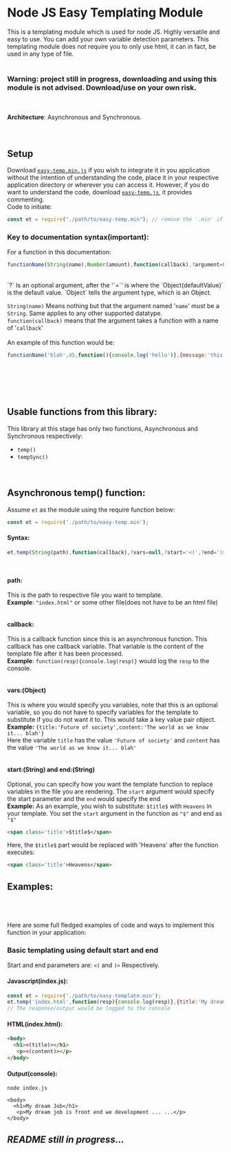 # Node JS Easy Templating Module
This is a templating module which is used for node JS. Highly versatile and easy to use. You can add your own variable
detection parameters. This templating module does not require you to only use html, it can in fact, be used in any type of file.<br />
<br />
### Warning: project still in progress, downloading and using this module is not advised. Download/use on your own risk.
<br /><br />
**Architecture**: Asynchronous and Synchronous.<br /><br /><br />
## Setup
Download [`easy-temp.min.js`](https://github.com/Teminix/node-js-easy-template/raw/master/easy-temp.min.js) if you wish to integrate it in you application without the intention of understanding the code, place it in your respective application directory or wherever you can access it. However, if you do want to understand the code, download [`easy-temp.js`](https://github.com/Teminix/node-js-easy-template/raw/master/easy-temp.js), it provides commenting.<br />
Code to initiate:
```javascript
const et = require("./path/to/easy-temp.min"); // remove the '.min' if your using uncompressed version
```
### Key to documentation syntax(important):
For a function in this documentation: 
```javascript
functionName(String(name),Number(amount),function(callback),?argument=Object(defaultValue))
```
<br />
`?` Is an optional argument, after the '`=`' is  where the `Object(defaultValue)` is the default value. `Object` tells the argument type, which is an Object.<br />

`String(name)` Means nothing but that the argument named '`name`' must be a `String`. Same applies to any other supported datatype.<br />
`function(callback)` means that the argument takes a function with a name of '`callback`'<br /><br />
An example of this function would be:
```javascript
functionName('blah',45,function(){console.log('hello')},{message:'this is an optional argument'})
```
<br /><br /><br /><br />
## Usable functions from this library:
This library at this stage has only two functions, Asynchronous and Synchronous respectively:
* `temp()`
* `tempSync()`
<br /><br /><br />
## Asynchronous temp() function:
Assume `et` as the module using the require function below:
```javascript
const et = require('./path/to/easy-temp.min');
```
#### Syntax: 
```javascript
et.temp(String(path),function(callback),?vars=null,?start='<(',?end=')>')
```
<br /><br />
**path:**<br /><br />
This is the path to respective file you want to template.<br /> **Example**: `"index.html"` or some other file(does not have to be an html file)<br /><br /><br />
**callback:**<br /><br />
This is a callback function since this is an asynchronous function. This callback has one callback variable. That variable is the content of the template file after it has been processed.<br /> **Example**: `function(resp){console.log(resp)}` would log the `resp` to the console.
<br /><br /><br />
**vars:(Object)**<br /><br />
This is where you would specify you variables, note that this is an optional variable, so you do not have to specify variables for the template to substitute if you do not want it to. This would take a key value pair object. <br />
**Example:** `{title:'Future of society',content:'The world as we know it... blah'}`<br />
Here the variable `title` has the value `'Future of society'` and `content` has the value `'The world as we know it... blah'`<br /><br /><br />
**start:(String) and end:(String)**<br /><br />
Optional, you can specify how you want the template function to replace variables in the file you are rendering. The `start` argument would specify the start parameter and the `end` would specify the end <br />
**Example:**
As an example, you wish to substitute: `$title$` with `Heavens` in your template. You set the `start` argument in the function as `"$"` and end as `"$"`
```html
<span class='title'>$title$</span>
```
Here, the `$title$` part would be replaced with 'Heavens' after the function executes:

```html
<span class='title'>Heavens</span>
```

## Examples:
<br /><br /><br />
Here are some full fledged examples of code and ways to implement this function in your application:
### Basic templating using default start and end
Start and end parameters are: `<(` and `)>` Respectively.<br />
#### Javascript(index.js):
```javascript
const et = require('./path/to/easy-template.min');
et.temp('index.html',function(resp){console.log(resp)},{title:'My dream job',content:'My dream job is front end web development ... ...'})
// The response/output would be logged to the console
```
#### HTML(index.html):
```html
<body>
  <h1><(title)></h1>
   <p><(content)></p>
</body>
```
#### Output(console):
```
node index.js

<body>
  <h1>My dream Job</h1>
   <p>My dream job is front end we development ... ...</p>
</body>
```

## *README still in progress...*
